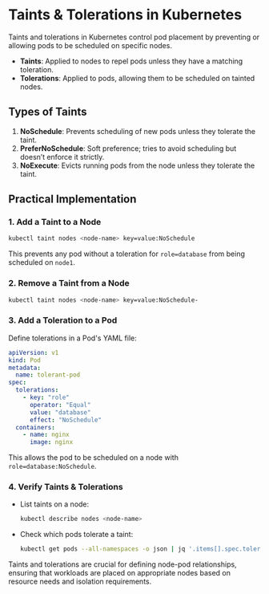 # Taints & Tolerations in Kubernetes  
 
Taints and tolerations in Kubernetes control pod placement by preventing or allowing pods to be scheduled on specific nodes.

- **Taints**: Applied to nodes to repel pods unless they have a matching toleration.
- **Tolerations**: Applied to pods, allowing them to be scheduled on tainted nodes.

## **Types of Taints**
1. **NoSchedule**: Prevents scheduling of new pods unless they tolerate the taint.
2. **PreferNoSchedule**: Soft preference; tries to avoid scheduling but doesn’t enforce it strictly.
3. **NoExecute**: Evicts running pods from the node unless they tolerate the taint.

## **Practical Implementation**

### **1. Add a Taint to a Node**
```bash
kubectl taint nodes <node-name> key=value:NoSchedule
```
This prevents any pod without a toleration for `role=database` from being scheduled on `node1`.

### **2. Remove a Taint from a Node**
```bash
kubectl taint nodes <node-name> key=value:NoSchedule-
```


### **3. Add a Toleration to a Pod**
Define tolerations in a Pod's YAML file:
```yaml
apiVersion: v1
kind: Pod
metadata:
  name: tolerant-pod
spec:
  tolerations:
    - key: "role"
      operator: "Equal"
      value: "database"
      effect: "NoSchedule"
  containers:
    - name: nginx
      image: nginx
```
This allows the pod to be scheduled on a node with `role=database:NoSchedule`.

### **4. Verify Taints & Tolerations**
- List taints on a node:
  ```bash
  kubectl describe nodes <node-name>
  ```
- Check which pods tolerate a taint:
  ```bash
  kubectl get pods --all-namespaces -o json | jq '.items[].spec.tolerations'
  ```

Taints and tolerations are crucial for defining node-pod relationships, ensuring that workloads are placed on appropriate nodes based on resource needs and isolation requirements.
